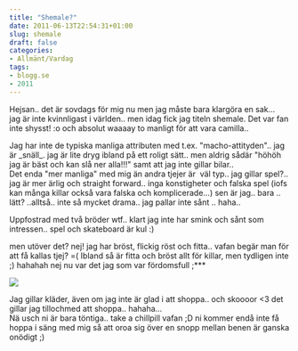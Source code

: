 ```yaml
---
title: "Shemale?"
date: 2011-06-13T22:54:31+01:00
slug: shemale
draft: false
categories:
- Allmänt/Vardag
tags:
- blogg.se
- 2011
---
```

Hejsan.. det är sovdags för mig nu men jag måste bara klargöra en sak...  
jag är inte kvinnligast i världen.. men idag fick jag titeln shemale. Det var fan inte shysst! :o och absolut waaaay to manligt för att vara camilla..  
  
Jag har inte de typiska manliga attributen med t.ex. "macho-attityden".. jag är \_snäll\_. jag är lite dryg ibland på ett roligt sätt.. men aldrig sådär "höhöh jag är bäst och kan slå ner alla!!!" samt att jag inte gillar bilar..  
Det enda "mer manliga" med mig än andra tjejer är  väl typ.. jag gillar spel?.. jag är mer ärlig och straight forward.. inga konstigheter och falska spel (iofs kan många killar också vara falska och komplicerade...) sen är jag.. bara .. lätt? ..alltså.. inte så mycket drama.. jag pallar inte sånt .. haha..  
  
Uppfostrad med två bröder wtf.. klart jag inte har smink och sånt som intressen.. spel och skateboard är kul :)  
  
men utöver det? nej! jag har bröst, flickig röst och fitta.. vafan begär man för att få kallas tjej? =( Ibland så är fitta och bröst allt för killar, men tydligen inte ;) hahahah nej nu var det jag som var fördomsfull ;\*\*\*  
  
![](/assets/images/blogg.se/shemale_152651824.jpg)  
  
  
  
Jag gillar kläder, även om jag inte är glad i att shoppa.. och skoooor <3 det gillar jag tillochmed att shoppa.. hahaha...  
Nä usch ni är bara töntiga.. take a chillpill vafan ;D ni kommer endå inte få hoppa i säng med mig så att oroa sig över en snopp mellan benen är ganska onödigt ;)